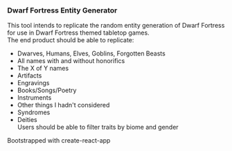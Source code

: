 ### Dwarf Fortress Entity Generator  
This tool intends to replicate the random entity generation of Dwarf Fortress for use in Dwarf Fortress themed tabletop games.  
The end product should be able to replicate:
 - Dwarves, Humans, Elves, Goblins, Forgotten Beasts
 - All names with and without honorifics
 - The X of Y names
 - Artifacts
 - Engravings
 - Books/Songs/Poetry
 - Instruments
 - Other things I hadn't considered
 - Syndromes
 - Deities  
 Users should be able to filter traits by biome and gender

Bootstrapped with create-react-app
